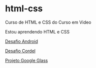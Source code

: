# html-css
 Curso de HTML e CSS do Curso em Video

Estou aprendendo HTML e CSS

<a href="https://matheusag16.github.io/html-css/desafios/projeto-android-main/index.html">Desafio Android</a> 

<a href="https://matheusag16.github.io/html-css/desafios/projeto-cordel-meu/index.html">Desafio Cordel</a> 

<a href="https://matheusag16.github.io/html-css/projetos/projeto-glass-html5/index.html">Projeto Google Glass</a>
